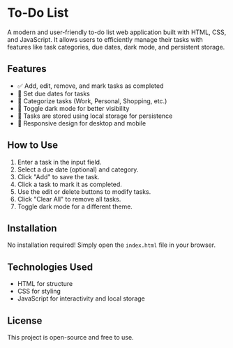 
# To-Do List

A modern and user-friendly to-do list web application built with HTML, CSS, and JavaScript. It allows users to efficiently manage their tasks with features like task categories, due dates, dark mode, and persistent storage.

## Features
- ✅ Add, edit, remove, and mark tasks as completed
- 📅 Set due dates for tasks
- 📂 Categorize tasks (Work, Personal, Shopping, etc.)
- 🌙 Toggle dark mode for better visibility
- 💾 Tasks are stored using local storage for persistence
- 📱 Responsive design for desktop and mobile

## How to Use
1. Enter a task in the input field.
2. Select a due date (optional) and category.
3. Click "Add" to save the task.
4. Click a task to mark it as completed.
5. Use the edit or delete buttons to modify tasks.
6. Click "Clear All" to remove all tasks.
7. Toggle dark mode for a different theme.

## Installation
No installation required! Simply open the `index.html` file in your browser.

## Technologies Used
- HTML for structure
- CSS for styling
- JavaScript for interactivity and local storage

## License
This project is open-source and free to use.
